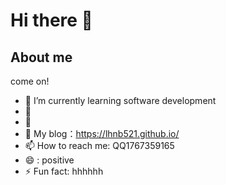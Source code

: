 # Hi there 👋

<!--
**LHNB521/LHNB521** is a ✨ _special_ ✨ repository because its `README.md` (this file) appears on your GitHub profile.

Here are some ideas to get you started:

- 🔭 I’m currently learning on software development
- 🌱 I’m currently learning ...
- 👯 I’m looking to collaborate on ...
- 🤔 I’m looking for help with ...
- 💬 Ask me about ...
- 📫 How to reach me: ...
- 😄 Pronouns: ...
- ⚡ Fun fact: ...
-->
## About me
  come on!

- 🌱 I’m currently learning software development
- 👯 
- 🤔 
- 💬  My blog：https://lhnb521.github.io/
- 📫 How to reach me: QQ1767359165
- 😄 : positive
- ⚡ Fun fact: hhhhhh

